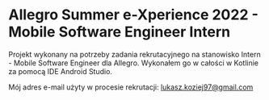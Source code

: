 # Allegro Summer e-Xperience 2022 - Mobile Software Engineer Intern

Projekt wykonany na potrzeby zadania rekrutacyjnego na stanowisko Intern - Mobile Software Engineer dla Allegro. Wykonałem go w całości w Kotlinie za pomocą IDE Android Studio.

Mój adres e-mail użyty w procesie rekrutacji: <lukasz.koziej97@gmail.com>
